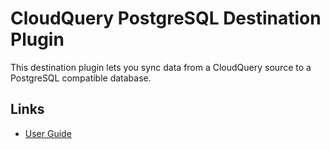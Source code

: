 # CloudQuery PostgreSQL Destination Plugin

This destination plugin lets you sync data from a CloudQuery source to a PostgreSQL compatible database.

## Links

- [User Guide](https://docs.cloudquery.io/docs/plugins/destinations/postgresql/overview)